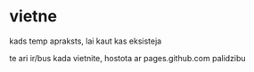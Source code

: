 # vietne
kads temp apraksts, lai kaut kas eksisteja

te ari ir/bus kada vietnite, hostota ar pages.github.com palidzibu